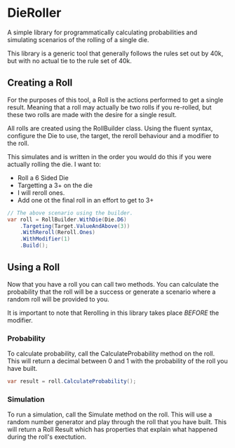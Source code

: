 # DieRoller
A simple library for programmatically calculating probabilities and simulating scenarios 
of the rolling of a single die.

This library is a generic tool that generally follows the rules set out by 40k, but with no 
actual tie to the rule set of 40k.

## Creating a Roll

For the purposes of this tool, a Roll is the actions performed to get a single result. Meaning 
that a roll may actually be two rolls if you re-rolled, but these two rolls are made with the 
desire for a single result.

All rolls are created using the RollBuilder class. Using the fluent syntax, configure the Die 
to use, the target, the reroll behaviour and a modifier to the roll.

This simulates and is written in the order you would do this if you were actually rolling the die.
I want to: 
* Roll a 6 Sided Die
* Targetting a 3+ on the die
* I will reroll ones.
* Add one ot the final roll in an effort to get to 3+

```csharp
// The above scenario using the builder.
var roll = RollBuilder.WithDie(Die.D6)
    .Targeting(Target.ValueAndAbove(3))
    .WithReroll(Reroll.Ones)
    .WithModifier(1)
    .Build();
```

## Using a Roll

Now that you have a roll you can call two methods. You can calculate the probability that the roll 
will be a success or generate a scenario where a random roll will be provided to you.

It is important to note that Rerolling in this library takes place *BEFORE* the modifier.

### Probability

To calculate probability, call the CalculateProbability method on the roll. This will return a decimal between 0 and 1 
with the probability of the roll you have built.

```csharp
var result = roll.CalculateProbability();
```
### Simulation

To run a simulation, call the Simulate method on the roll. This will use a random number generator and play through the 
roll that you have built. This will return a Roll Result which has properties that explain what happened during the roll's 
exectution. 
